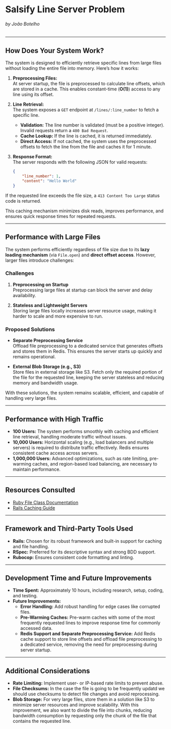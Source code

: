 # **Salsify Line Server Problem**  
###### *by João Botelho*

---

## **How Does Your System Work?**  

The system is designed to efficiently retrieve specific lines from large files without loading the entire file into memory. Here’s how it works:  

1. **Preprocessing Files:**  
   At server startup, the file is preprocessed to calculate line offsets, which are stored in a cache. This enables constant-time (**O(1)**) access to any line using its offset.

2. **Line Retrieval:**  
   The system exposes a `GET` endpoint at `/lines/:line_number` to fetch a specific line.  
   - **Validation:** The line number is validated (must be a positive integer). Invalid requests return a `400 Bad Request`.  
   - **Cache Lookup:** If the line is cached, it is returned immediately.  
   - **Direct Access:** If not cached, the system uses the preprocessed offsets to fetch the line from the file and caches it for 1 minute.  

3. **Response Format:**  
   The server responds with the following JSON for valid requests:  
   ```json
   {
       "line_number": 1,
       "content": "Hello World"
   }
    ```

If the requested line exceeds the file size, a `413 Content Too Large` status code is returned.

This caching mechanism minimizes disk reads, improves performance, and ensures quick response times for repeated requests.

---

## **Performance with Large Files**

The system performs efficiently regardless of file size due to its **lazy loading mechanism** (via `File.open`) and **direct offset access**. However, larger files introduce challenges:

### **Challenges**
1. **Preprocessing on Startup**  
   Preprocessing large files at startup can block the server and delay availability.

2. **Stateless and Lightweight Servers**  
   Storing large files locally increases server resource usage, making it harder to scale and more expensive to run.

### **Proposed Solutions**
- **Separate Preprocessing Service**  
  Offload file preprocessing to a dedicated service that generates offsets and stores them in Redis. This ensures the server starts up quickly and remains operational.

- **External Blob Storage (e.g., S3)**  
  Store files in external storage like S3. Fetch only the required portion of the file for the requested line, keeping the server stateless and reducing memory and bandwidth usage.

With these solutions, the system remains scalable, efficient, and capable of handling very large files.

---

## **Performance with High Traffic**

- **100 Users:** The system performs smoothly with caching and efficient line retrieval, handling moderate traffic without issues.
- **10,000 Users:** Horizontal scaling (e.g., load balancers and multiple servers) is required to distribute traffic effectively. Redis ensures consistent cache access across servers.
- **1,000,000 Users:** Advanced optimizations, such as rate limiting, pre-warming caches, and region-based load balancing, are necessary to maintain performance.

---

## **Resources Consulted**

- [Ruby File Class Documentation](https://ruby-doc.org/core-2.5.5/File.html)
- [Rails Caching Guide](https://guides.rubyonrails.org/caching_with_rails.html#low-level-caching-using-rails-cache)

---

## **Framework and Third-Party Tools Used**

- **Rails:** Chosen for its robust framework and built-in support for caching and file handling.
- **RSpec:** Preferred for its descriptive syntax and strong BDD support.
- **Rubocop:** Ensures consistent code formatting and linting.

---

## **Development Time and Future Improvements**

- **Time Spent:** Approximately 10 hours, including research, setup, coding, and testing.
- **Future Improvements:**
  - **Error Handling:** Add robust handling for edge cases like corrupted files.
  - **Pre-Warming Caches:** Pre-warm caches with some of the most frequently requested lines to improve response time for commonly accessed data.
  - **Redis Support and Separate Preprocessing Service:** Add Redis cache support to store line offsets and offload file preprocessing to a dedicated service, removing the need for preprocessing during server startup.

---

## **Additional Considerations**

- **Rate Limiting:** Implement user- or IP-based rate limits to prevent abuse.
- **File Checksums:** In the case the file is going to be frequently updatd we should use checksums to detect file changes and avoid reprocessing.
- **Blob Storage:** For very large files, store them in a solution like S3 to minimize server resources and improve scalability. With this improvement, we also want to divide the file into chunks, reducing bandwidth consumption by requesting only the chunk of the file that contains the requested line.

